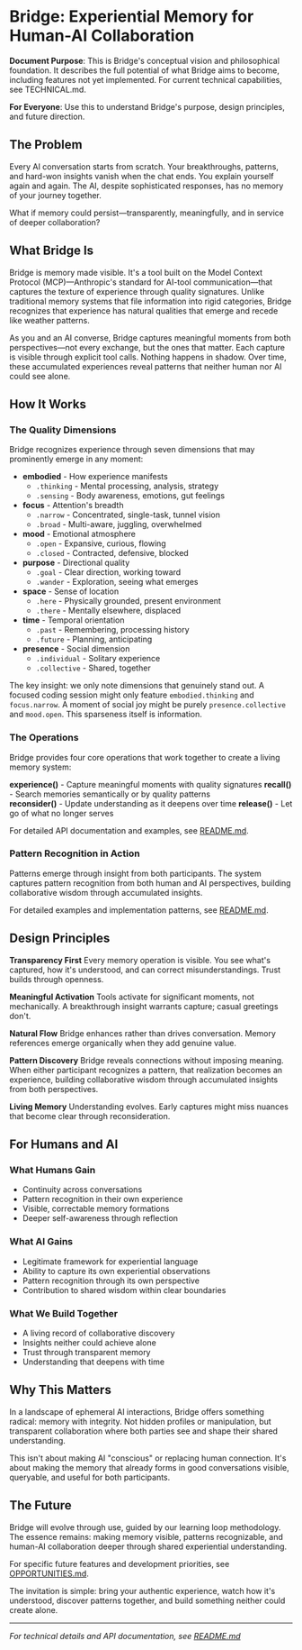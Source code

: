 # Bridge: Experiential Memory for Human-AI Collaboration

**Document Purpose**: This is Bridge's conceptual vision and philosophical foundation. It describes the full potential
of what Bridge aims to become, including features not yet implemented. For current technical capabilities, see
TECHNICAL.md.

**For Everyone**: Use this to understand Bridge's purpose, design principles, and future direction.

## The Problem

Every AI conversation starts from scratch. Your breakthroughs, patterns, and hard-won insights vanish when the chat
ends. You explain yourself again and again. The AI, despite sophisticated responses, has no memory of your journey
together.

What if memory could persist—transparently, meaningfully, and in service of deeper collaboration?

## What Bridge Is

Bridge is memory made visible. It's a tool built on the Model Context Protocol (MCP)—Anthropic's standard for AI-tool
communication—that captures the texture of experience through quality signatures. Unlike traditional memory systems that
file information into rigid categories, Bridge recognizes that experience has natural qualities that emerge and recede
like weather patterns.

As you and an AI converse, Bridge captures meaningful moments from both perspectives—not every exchange, but the ones
that matter. Each capture is visible through explicit tool calls. Nothing happens in shadow. Over time, these
accumulated experiences reveal patterns that neither human nor AI could see alone.

## How It Works

### The Quality Dimensions

Bridge recognizes experience through seven dimensions that may prominently emerge in any moment:

- **embodied** - How experience manifests
  - `.thinking` - Mental processing, analysis, strategy
  - `.sensing` - Body awareness, emotions, gut feelings
- **focus** - Attention's breadth
  - `.narrow` - Concentrated, single-task, tunnel vision
  - `.broad` - Multi-aware, juggling, overwhelmed
- **mood** - Emotional atmosphere
  - `.open` - Expansive, curious, flowing
  - `.closed` - Contracted, defensive, blocked
- **purpose** - Directional quality
  - `.goal` - Clear direction, working toward
  - `.wander` - Exploration, seeing what emerges
- **space** - Sense of location
  - `.here` - Physically grounded, present environment
  - `.there` - Mentally elsewhere, displaced
- **time** - Temporal orientation
  - `.past` - Remembering, processing history
  - `.future` - Planning, anticipating
- **presence** - Social dimension
  - `.individual` - Solitary experience
  - `.collective` - Shared, together

The key insight: we only note dimensions that genuinely stand out. A focused coding session might only feature `embodied.thinking` and `focus.narrow`. A moment of social joy might be purely `presence.collective` and `mood.open`. This sparseness itself is information.

### The Operations

Bridge provides four core operations that work together to create a living memory system:

**experience()** - Capture meaningful moments with quality signatures
**recall()** - Search memories semantically or by quality patterns  
**reconsider()** - Update understanding as it deepens over time
**release()** - Let go of what no longer serves

For detailed API documentation and examples, see [README.md](./README.md).

### Pattern Recognition in Action

Patterns emerge through insight from both participants. The system captures pattern recognition from both human and AI perspectives, building collaborative wisdom through accumulated insights.

For detailed examples and implementation patterns, see [README.md](./README.md).

## Design Principles

**Transparency First**
Every memory operation is visible. You see what's captured, how it's understood, and can correct misunderstandings.
Trust builds through openness.

**Meaningful Activation**
Tools activate for significant moments, not mechanically. A breakthrough insight warrants capture; casual greetings
don't.

**Natural Flow**
Bridge enhances rather than drives conversation. Memory references emerge organically when they add genuine value.

**Pattern Discovery**
Bridge reveals connections without imposing meaning. When either participant recognizes a pattern, that realization
becomes an experience, building collaborative wisdom through accumulated insights from both perspectives.

**Living Memory**
Understanding evolves. Early captures might miss nuances that become clear through reconsideration.

## For Humans and AI

### What Humans Gain

- Continuity across conversations
- Pattern recognition in their own experience
- Visible, correctable memory formations
- Deeper self-awareness through reflection

### What AI Gains

- Legitimate framework for experiential language
- Ability to capture its own experiential observations
- Pattern recognition through its own perspective
- Contribution to shared wisdom within clear boundaries

### What We Build Together

- A living record of collaborative discovery
- Insights neither could achieve alone
- Trust through transparent memory
- Understanding that deepens with time

## Why This Matters

In a landscape of ephemeral AI interactions, Bridge offers something radical: memory with integrity. Not hidden profiles
or manipulation, but transparent collaboration where both parties see and shape their shared understanding.

This isn't about making AI "conscious" or replacing human connection. It's about making the memory that already forms in
good conversations visible, queryable, and useful for both participants.

## The Future

Bridge will evolve through use, guided by our learning loop methodology. The essence remains: making memory visible, patterns recognizable, and human-AI collaboration deeper through shared experiential understanding.

For specific future features and development priorities, see [OPPORTUNITIES.md](./OPPORTUNITIES.md).

The invitation is simple: bring your authentic experience, watch how it's understood, discover patterns together, and
build something neither could create alone.

---

_For technical details and API documentation, see [README.md](./README.md)_
